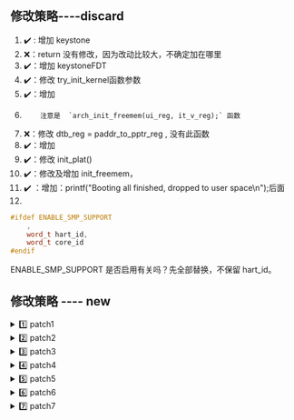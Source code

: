 ## 修改策略----discard

1. ✔️ : 增加 keystone 
2. ❌：return 没有修改，因为改动比较大，不确定加在哪里
3. ✔️：增加 keystoneFDT
4. ✔️：修改 try_init_kernel函数参数
5. ✔️：增加 
6.         注意是  `arch_init_freemem(ui_reg, it_v_reg);` 函数
7. ❌：修改 dtb_reg = paddr_to_pptr_reg , 没有此函数
8. ✔️：增加
9. ✔️：修改 init_plat()
10. ✔️：修改及增加 init_freemem，
11. ✔️ ：增加：printf("Booting all finished, dropped to user space\n");后面
12. 

```c++
#ifdef ENABLE_SMP_SUPPORT
    ,
    word_t hart_id,
    word_t core_id
#endif
```
ENABLE_SMP_SUPPORT 是否启用有关吗？先全部替换，不保留 hart_id。

## 修改策略 ---- new

<details>
 <summary>1️⃣ patch1</summary>
 
 ```
 @@ -30,6 +30,10 @@
#include <plat/machine/fdt.h>
#include <machine.h>

+/* Keystone Physical Addresses */
+word_t keystone_paddr_base;
+word_t keystone_paddr_load;
+
```
✔️
 
 </details>
 
 
 
 
 
<details>
 <summary>2️⃣ patch2</summary>
 
 ```
@@ -147,7 +151,7 @@ init_freemem(region_t ui_reg, region_t dtb_reg)
            .end = ui_reg.end
        }
    };
-
+    return;
    for (i = 0; i < MAX_NUM_FREEMEM_REG; i++) {
        ndks_boot.freemem[i] = REG_EMPTY;
    }
```                 
🌟🌟：
> `init_freemem` 替换成了`arch_init_freemem`; 
 **修改方法**
`arch_init_freemem`中的`init_freemem`前面加个 return (`init_freemem`函数内部？  `` )
 
 </details>
 
 <details>
 <summary>3️⃣ patch3</summary>
  
 ```
@@ -213,9 +217,10 @@ init_cpu(void)
/* This and only this function initialises the platform. It does NOT initialise any kernel state. */

BOOT_CODE static void
-init_plat(region_t dtb)
+init_plat(paddr_t memstart, uint64_t memsize)
{
-    parseFDT((void*)dtb.start);
+    keystoneFDT(memstart, memsize);
+    //parseFDT((void*)dtb.start);
    initIRQController();
    initTimer();
}
```
  ✔️
  
 </details>
 
  <details>
 <summary>4️⃣ patch4</summary>
  
 ```
@@ -224,18 +229,37 @@ init_plat(region_t dtb)

static BOOT_CODE bool_t
try_init_kernel(
-    paddr_t ui_p_reg_start,
-    paddr_t ui_p_reg_end,
-    paddr_t dtb_p_reg_start,
-    paddr_t dtb_p_reg_end,
-    uint32_t pv_offset,
-    vptr_t  v_entry
+    uint64_t dummy,
+    paddr_t keystone_dram_base,
+    uint64_t keystone_dram_size,
+    paddr_t keystone_runtime_start,
+    paddr_t keystone_user_start,
+    paddr_t keystone_free_start,
+    vptr_t  keystone_utm_ptr,
+    uint64_t  keystone_utm_size
)
{
+    (void) dummy;
    cap_t root_cnode_cap;
    cap_t it_pd_cap;
    cap_t it_ap_cap;
    cap_t ipcbuf_cap;
+
+    /* SeL4 Parameters */
+    paddr_t ui_p_reg_start;
+    paddr_t ui_p_reg_end;
+    uint32_t pv_offset;
+    vptr_t v_entry;
+    /* Keystone Parameters */
+    v_entry = read_sepc();
+    ui_p_reg_start = keystone_user_start;
+    ui_p_reg_end = keystone_free_start;
+
+    pv_offset = keystone_user_start - 0x10000;
+
+    keystone_paddr_base = keystone_dram_base;
+    keystone_paddr_load = keystone_runtime_start;
+
    p_region_t boot_mem_reuse_p_reg = ((p_region_t) {
        kpptr_to_paddr((void*)KERNEL_BASE), kpptr_to_paddr(ki_boot_end)
    });
```
   
🌟🌟🌟：
>  修改函数参数
将 `#ifdef ENABLE_SMP_SUPPORT`全部删掉
   
```c
#ifdef ENABLE_SMP_SUPPORT
    ,
    word_t hart_id,
    word_t core_id
#endif
 ```
   
 </details>
 
  <details>
 <summary>5️⃣ patch5</summary>
  
 ```
@@ -244,7 +268,7 @@ try_init_kernel(
        ui_p_reg_start, ui_p_reg_end
    });
    region_t dtb_reg = paddr_to_pptr_reg((p_region_t) {
-        dtb_p_reg_start, dtb_p_reg_end
+        0, 0
    });
    pptr_t bi_frame_pptr;
    vptr_t bi_frame_vptr;
```
🌟🌟🌟：
> `dtb_reg`没有改变量，
> 实际上是为了`init_freemem(ui_reg, it_v_reg); // this does nothing actually`这一句，因此，
**修改 `arch_init_freemem`函数**
   
```
res_reg[0].start = 0;
res_reg[0].end = 0;
res_reg[1].start = (pptr_t)paddr_to_pptr(kpptr_to_paddr((void *)kernelBase));
res_reg[1].end = (pptr_t)paddr_to_pptr(kpptr_to_paddr((void *)ki_end));
res_reg[2].start = ui_reg.start;
res_reg[2].end = ui_reg.end;
```
> 🌟不确定要不要加🌟
   
 </details>
 
   <details>
 <summary>6️⃣ patch6</summary>
  
 ```
@@ -264,16 +288,28 @@ try_init_kernel(
    it_v_reg.start = ui_v_reg.start;
    it_v_reg.end = bi_frame_vptr + BIT(PAGE_BITS);

+
+    keystone_map_kernel_window(keystone_dram_base, keystone_dram_base + keystone_dram_size);
    map_kernel_window();

    /* initialise the CPU */
    init_cpu();

    /* initialize the platform */
-    init_plat(dtb_reg);
+    init_plat(keystone_dram_base, keystone_dram_size);

    /* make the free memory available to alloc_region() */
-    init_freemem(ui_reg, dtb_reg);
+    init_freemem(ui_reg, dtb_reg); // this does nothing actually
+
+    region_t cur_reg = ((region_t) {
+        PPTR_BASE, PPTR_BASE + keystone_dram_size
+        });
+    region_t res_reg = paddr_to_pptr_reg((p_region_t) {
+        keystone_runtime_start, keystone_free_start
+        });
+    cur_reg = insert_region_excluded(cur_reg, res_reg);
+    if(cur_reg.start < cur_reg.end)
+      assert(insert_region(cur_reg));

    /* create the root cnode */
    root_cnode_cap = create_root_cnode();
```

✔️ ： `keystone_map_kernel_window`  定义在 `vspace.c`
✔️ ： `init_plat`

🌟🌟：
> `PPTR_BASE` 头文件在哪
**方法：**  

🌟🌟🌟🌟：
> `insert_region_excluded`与 `insert_region` 函数未定义
**方法--discard：** 注释掉（新版没有`insert_region_excluded`，那应该就是不需要；也有可能是换了实现方式）

**方法--new：** 将 `insert_region_excluded`函数的实现放在 `boot.c` 中
       
`insert_region_excluded`
这个函数的作用是将一个内存区域分成两个部分，其中一个部分被保留，另一个部分被插入到内存中。这个函数的参数是两个内存区域，一个是要被分割的内存区域，另一个是要保留的内存区域。函数返回值是剩余的内存区域。

 </details>
    
    
<details>
<summary>7️⃣ patch7</summary>
  
 ```
@@ -378,28 +414,38 @@ try_init_kernel(
    ksNumCPUs = 1;

    printf("Booting all finished, dropped to user space\n");
+
+    // turning on cycle counter
+    unsigned long v = 0x7;
+    asm volatile ("csrw scounteren, %0" : :"rK" (v));
+
    return true;
}

BOOT_CODE VISIBLE void
init_kernel(
-    paddr_t ui_p_reg_start,
-    paddr_t ui_p_reg_end,
-    sword_t pv_offset,
-    vptr_t  v_entry,
-    word_t hartid,
-    paddr_t dtb_output_p
+    uint64_t dummy,
+    paddr_t keystone_dram_base,
+    uint64_t keystone_dram_size,
+    paddr_t keystone_runtime_start,
+    paddr_t keystone_user_start,
+    paddr_t keystone_free_start,
+    vptr_t  keystone_utm_ptr,
+    uint64_t  keystone_utm_size
)
{
-    pptr_t dtb_output = (pptr_t)paddr_to_pptr(dtb_output_p);
-
-    bool_t result = try_init_kernel(ui_p_reg_start,
-                                    ui_p_reg_end,
-                                    dtb_output_p,
-                                    dtb_output_p + fdt_size((void*)dtb_output),
-                                    pv_offset,
-                                    v_entry
-                                   );
+    //pptr_t dtb_output = (pptr_t)paddr_to_pptr(dtb_output_p);
+
+    //(void) dtb_output_p;
+
+    bool_t result = try_init_kernel(dummy,
+                                    keystone_dram_base,
+                                    keystone_dram_size,
+                                    keystone_runtime_start,
+                                    keystone_user_start,
+                                    keystone_free_start,
+                                    keystone_utm_ptr,
+                                    keystone_utm_size);
```

✔️ ： `// turning on cycle counter`    
🌟🌟🌟：
>  修改函数参数
将 `#ifdef ENABLE_SMP_SUPPORT`全部删掉

 </details>
